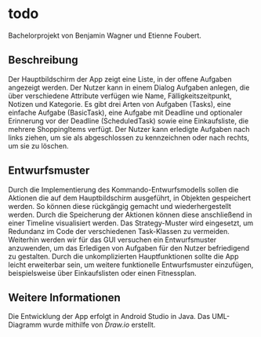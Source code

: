 # todo
Bachelorprojekt von Benjamin Wagner und Etienne Foubert.
## Beschreibung
Der Hauptbildschirm der App zeigt eine Liste, in der offene Aufgaben angezeigt werden. Der Nutzer kann in einem Dialog Aufgaben anlegen, die über verschiedene Attribute verfügen wie Name, Fälligkeitszeitpunkt, Notizen und Kategorie. Es gibt drei Arten von Aufgaben (Tasks), eine einfache Aufgabe (BasicTask), eine Aufgabe mit Deadline und optionaler Erinnerung vor der Deadline (ScheduledTask) sowie eine Einkaufsliste, die mehrere ShoppingItems verfügt. Der Nutzer kann erledigte Aufgaben nach links ziehen, um sie als abgeschlossen zu kennzeichnen oder nach rechts, um sie zu löschen.
## Entwurfsmuster
Durch die Implementierung des Kommando-Entwurfsmodells sollen die Aktionen die auf dem Hauptbildschirm ausgeführt, in Objekten gespeichert werden. So können diese rückgängig gemacht und wiederhergestellt werden. Durch die Speicherung der Aktionen können diese anschließend in einer Timeline visualisiert werden.
Das Strategy-Muster wird eingesetzt, um Redundanz im Code der verschiedenen Task-Klassen zu vermeiden.
Weiterhin werden wir für das GUI versuchen ein Entwurfsmuster anzuwenden, um das Erledigen von Aufgaben für den Nutzer befriedigend zu gestalten.
Durch die unkomplizierten Hauptfunktionen sollte die App leicht erweiterbar sein, um weitere funktionelle Entwurfsmuster einzufügen, beispielsweise über Einkaufslisten oder einen Fitnessplan.
## Weitere Informationen
Die Entwicklung der App erfolgt in Android Studio in Java. Das UML-Diagramm wurde mithilfe von _Draw.io_ erstellt.

